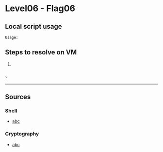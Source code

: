 # Level06 - Flag06

## Local script usage

```
Usage:
```

## Steps to resolve on VM

1.

```bash

>
```

---

## Sources

### Shell

- [abc](http://)

### Cryptography

- [abc](http://)

